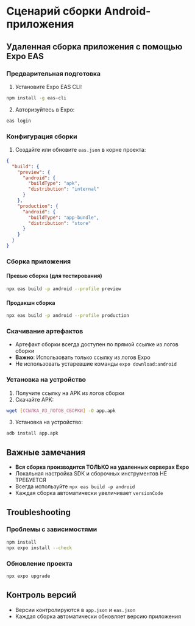# Сценарий сборки Android-приложения

## Удаленная сборка приложения с помощью Expo EAS

### Предварительная подготовка

1. Установите Expo EAS CLI:
```bash
npm install -g eas-cli
```

2. Авторизуйтесь в Expo:
```bash
eas login
```

### Конфигурация сборки

1. Создайте или обновите `eas.json` в корне проекта:
```json
{
  "build": {
    "preview": {
      "android": {
        "buildType": "apk",
        "distribution": "internal"
      }
    },
    "production": {
      "android": {
        "buildType": "app-bundle",
        "distribution": "store"
      }
    }
  }
}
```

### Сборка приложения

#### Превью сборка (для тестирования)
```bash
npx eas build -p android --profile preview
```

#### Продакшн сборка
```bash
npx eas build -p android --profile production
```

### Скачивание артефактов

- Артефакт сборки всегда доступен по прямой ссылке из логов сборки
- **Важно**: Использовать только ссылку из логов Expo
- Не использовать устаревшие команды `expo download:android`

### Установка на устройство

1. Получите ссылку на APK из логов сборки
2. Скачайте APK:
```bash
wget [ССЫЛКА_ИЗ_ЛОГОВ_СБОРКИ] -O app.apk
```

3. Установка на устройство:
```bash
adb install app.apk
```

## Важные замечания

- **Вся сборка производится ТОЛЬКО на удаленных серверах Expo**
- Локальная настройка SDK и сборочных инструментов НЕ ТРЕБУЕТСЯ
- Всегда используйте `npx eas build -p android`
- Каждая сборка автоматически увеличивает `versionCode`

## Troubleshooting

### Проблемы с зависимостями
```bash
npm install
npx expo install --check
```

### Обновление проекта
```bash
npx expo upgrade
```

## Контроль версий

- Версии контролируются в `app.json` и `eas.json`
- Каждая сборка автоматически обновляет версию приложения
